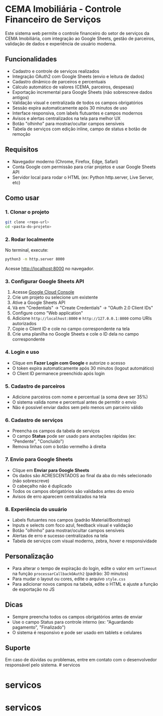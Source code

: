 # CEMA Imobiliária - Controle Financeiro de Serviços

Este sistema web permite o controle financeiro do setor de serviços da CEMA Imobiliária, com integração ao Google Sheets, gestão de parceiros, validação de dados e experiência de usuário moderna.

## Funcionalidades

- Cadastro e controle de serviços realizados
- Integração OAuth2 com Google Sheets (envio e leitura de dados)
- Cadastro dinâmico de parceiros e percentuais
- Cálculo automático de valores (CEMA, parceiros, despesas)
- Exportação incremental para Google Sheets (não sobrescreve dados antigos)
- Validação visual e centralizada de todos os campos obrigatórios
- Sessão expira automaticamente após 30 minutos de uso
- Interface responsiva, com labels flutuantes e campos modernos
- Avisos e alertas centralizados na tela para melhor UX
- Botão "olhinho" para mostrar/ocultar campos sensíveis
- Tabela de serviços com edição inline, campo de status e botão de remoção

## Requisitos

- Navegador moderno (Chrome, Firefox, Edge, Safari)
- Conta Google com permissão para criar projetos e usar Google Sheets API
- Servidor local para rodar o HTML (ex: Python http.server, Live Server, etc)

## Como usar

### 1. Clonar o projeto

```bash
git clone <repo-url>
cd <pasta-do-projeto>
```

### 2. Rodar localmente

No terminal, execute:

```bash
python3 -m http.server 8000
```

Acesse [http://localhost:8000](http://localhost:8000) no navegador.

### 3. Configurar Google Sheets API

1. Acesse [Google Cloud Console](https://console.cloud.google.com)
2. Crie um projeto ou selecione um existente
3. Ative a Google Sheets API
4. Vá em "Credentials" → "Create Credentials" → "OAuth 2.0 Client IDs"
5. Configure como "Web application"
6. Adicione `http://localhost:8000` e `http://127.0.0.1:8000` como URIs autorizados
7. Copie o Client ID e cole no campo correspondente na tela
8. Crie uma planilha no Google Sheets e cole o ID dela no campo correspondente

### 4. Login e uso

- Clique em **Fazer Login com Google** e autorize o acesso
- O token expira automaticamente após 30 minutos (logout automático)
- O Client ID permanece preenchido após login

### 5. Cadastro de parceiros

- Adicione parceiros com nome e percentual (a soma deve ser 35%)
- O sistema valida nome e percentual antes de permitir o envio
- Não é possível enviar dados sem pelo menos um parceiro válido

### 6. Cadastro de serviços

- Preencha os campos da tabela de serviços
- O campo **Status** pode ser usado para anotações rápidas (ex: "Pendente", "Concluído")
- Remova linhas com o botão vermelho à direita

### 7. Envio para Google Sheets

- Clique em **Enviar para Google Sheets**
- Os dados são ACRESCENTADOS ao final da aba do mês selecionado (não sobrescreve)
- O cabeçalho não é duplicado
- Todos os campos obrigatórios são validados antes do envio
- Avisos de erro aparecem centralizados na tela

### 8. Experiência do usuário

- Labels flutuantes nos campos (padrão Material/Bootstrap)
- Inputs e selects com foco azul, feedback visual e validação
- Botão "olhinho" para mostrar/ocultar campos sensíveis
- Alertas de erro e sucesso centralizados na tela
- Tabela de serviços com visual moderno, zebra, hover e responsividade

## Personalização

- Para alterar o tempo de expiração do login, edite o valor em `setTimeout` na função `processarCallbackOAuth2` (padrão: 30 minutos)
- Para mudar o layout ou cores, edite o arquivo `style.css`
- Para adicionar novos campos na tabela, edite o HTML e ajuste a função de exportação no JS

## Dicas

- Sempre preencha todos os campos obrigatórios antes de enviar
- Use o campo Status para controle interno (ex: "Aguardando pagamento", "Finalizado")
- O sistema é responsivo e pode ser usado em tablets e celulares

## Suporte

Em caso de dúvidas ou problemas, entre em contato com o desenvolvedor responsável pelo sistema. # servicos
# servicos
# servicos
